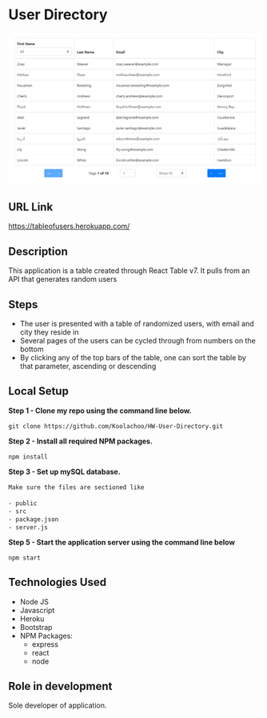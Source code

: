 # User Directory


<img src="public/Table.PNG" />

## URL Link

https://tableofusers.herokuapp.com/

## Description

This application is a table created through React Table v7. It pulls from an API that generates random users

## Steps

* The user is presented with a table of randomized users, with email and city they reside in
* Several pages of the users can be cycled through from numbers on the bottom
* By clicking any of the top bars of the table, one can sort the table by that parameter, ascending or descending



## Local Setup

**Step 1 - Clone my repo using the command line below.**
```
git clone https://github.com/Koolachoo/HW-User-Directory.git
```
**Step 2 - Install all required NPM packages.**
```
npm install
```
**Step 3 - Set up mySQL database.**
```
Make sure the files are sectioned like 

- public
- src
- package.json
- server.js

```
**Step 5 - Start the application server using the command line below**
```
npm start
```

## Technologies Used

* Node JS
* Javascript
* Heroku
* Bootstrap
* NPM Packages:
    - express
    - react
    - node

## Role in development

Sole developer of application.

